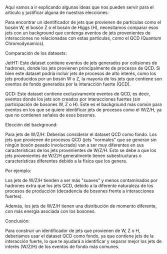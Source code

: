 Aqui vamos a ir explicando algunas ideas que nos pueden servir para el articulo y justificar alguna de nuestras elecciones:

Para encontrar un identificador de jets que provienen de partículas como el bosón W, el bosón Z o el bosón de Higgs (H), necesitamos comparar esos 
jets con un background que contenga eventos de jets provenientes de interacciones no relacionadas con estas partículas, como el QCD (Quantum Chromodynamics).

Comparación de los datasets:

JetHT: Este dataset contiene eventos de jets generados por colisiones de hadrones, donde los jets provienen principalmente de procesos de QCD. Si bien este dataset 
podría incluir jets de procesos de alto interés, como los jets producidos por un bosón W o Z, la mayoría de los jets que contiene son eventos de fondo generados por la 
interacción fuerte (QCD).

QCD: Este dataset contiene exclusivamente eventos de QCD, es decir, eventos donde los jets son creados por interacciones fuertes (sin participación de bosones W, Z o H). 
Este es el background más común para eventos en los que se quiere identificar jets de procesos como el W/Z/H, ya que no contienen señales de esos bosones.

Elección del background:

Para jets de W/Z/H: Deberías considerar el dataset QCD como fondo. Los jets que provienen de procesos QCD (jets "normales" que se generan sin ningún bosón pesado involucrado) 
van a ser muy diferentes en sus características de los jets provenientes de W/Z/H. Esto se debe a que los jets provenientes de W/Z/H generalmente tienen subestructuras 
o características diferentes debido a la física que los genera.

Por ejemplo:

Los jets de W/Z/H tienden a ser más "suaves" y menos contaminados por hadrones extra que los jets QCD, debido a la diferente naturaleza de los procesos de producción 
(decadencia de bosones frente a interacciones fuertes).

Además, los jets de W/Z/H tienen una distribución de momento diferente, con más energía asociada con los bosones.

Conclusión:

Para construir un identificador de jets que provienen de W, Z o H, deberiamos usar el dataset QCD como fondo, ya que contiene jets de la interacción fuerte, lo que te 
ayudará a identificar y separar mejor los jets de interés (W/Z/H) de los eventos de fondo más comunes.
